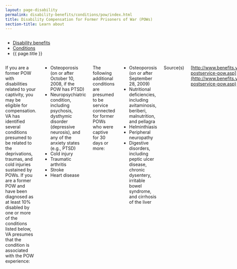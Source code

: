 ```yaml
---
layout: page-disability
permalink: disability-benefits/conditions/pow/index.html
title: Disability Compensation for Former Prisoners of War (POWs)
section-title: Learn about
---
```


<div class="splash" markdown="0">
<div class="row" markdown="0">
<div class="small-12 columns" markdown="0">

<ul class="breadcrumbs" role="menubar" aria-label="Primary">
<li class="parent"><a href="{{ site.url }}/disability-benefits/">Disability benefits</a></li>
<li class="parent"><a href="{{ site.url }}/disability-benefits/conditions/">Conditions</a></li>
<li class="active">{{ page.title }}</li>
</ul>

</div>
</div>
</div>

<div class="main" role="main" markdown="0">
<div class="section one" markdown="0">
<div class="primary" markdown="0">
<div class="row" markdown="0">
<div class="small-12 columns" markdown="1">

If you are a former POW with disabilities related to your captivity, you may be eligible for compensation. VA has identified several conditions presumed to be related to the deprivations, traumas, and cold injuries sustained by POWs. If you are a former POW and have been diagnosed as at least 10% disabled by one or more of the conditions listed below, VA presumes that the condition is associated with the POW experience:

- Osteoporosis (on or after October 10, 2008, if the POW has PTSD)
- Neuropsychiatric condition, including psychosis, dysthymic disorder (depressive neurosis), and any of the anxiety states (e.g., PTSD)
- Cold injury
- Traumatic arthritis
- Stroke
- Heart disease

The following additional conditions are presumed to be service connected for former POWs who were captive for 30 days or more:

- Osteoporosis (on or after September 28, 2009)
- Nutritional deficiencies, including avitaminosis, beriberi, malnutrition, and pellagra
- Helminthiasis
- Peripheral neuropathy
- Digestive disorders, including peptic ulcer disease, chronic dysentery, irritable bowel syndrome, and cirrhosis of the liver

Source(s)

[http://www.benefits.va.gov/COMPENSATION/claims-postservice-pow.asp](http://www.benefits.va.gov/COMPENSATION/claims-postservice-pow.asp)


</div>
</div>
</div>


</div>
